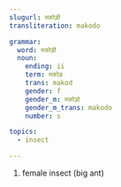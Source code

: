 ```yaml
---
slugurl: मकोड़ी
transliteration: makodo

grammar:
  word: मकोड़ी
  noun:
    ending: ii
    term: मकोड़
    trans: makod
    gender: f
    gender_m: मकोड़ो
    gender_m_trans: makodo
    number: s

topics:
  - insect

---
```


<word-pos pos="noun">

<word-meanings>

1. female insect (big ant)

</word-meanings>

<noun-decl :grammar="grammar"></noun-decl>


</word-pos>
